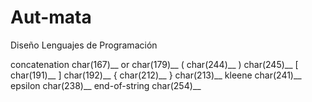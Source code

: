 # Aut-mata
Diseño Lenguajes de Programación

concatenation char(167)__
or            char(179)__
(             char(244)__
)             char(245)__
[             char(191)__
]             char(192)__
{             char(212)__
}             char(213)__
kleene        char(241)__
epsilon       char(238)__
end-of-string char(254)__
